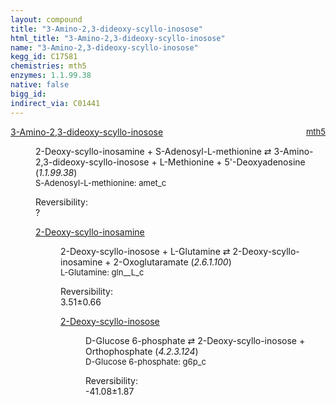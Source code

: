 ```yaml
---
layout: compound
title: "3-Amino-2,3-dideoxy-scyllo-inosose"
html_title: "3-Amino-2,3-dideoxy-scyllo-inosose"
name: "3-Amino-2,3-dideoxy-scyllo-inosose"
kegg_id: C17581
chemistries: mth5
enzymes: 1.1.99.38
native: false
bigg_id:
indirect_via: C01441
---
```

<dl><dt class='rs-product'><a href='{{ site.url }}{{ site.baseurl }}/compounds/C17581' class='link-dark' data-bs-toggle='tooltip' data-bs-html='true' data-bs-title='KEGG: C17581'>3-Amino-2,3-dideoxy-scyllo-inosose</a><span style='float: right; max-width: 40%'><a href='{{ site.url }}{{ site.baseurl }}/chemistries/mth5' class='link-dark opacity-50' style='font-size: small; word-wrap: anywhere;'>mth5</a></span></dt><dd><p>2-Deoxy-scyllo-inosamine + S-Adenosyl-L-methionine &#8644; 3-Amino-2,3-dideoxy-scyllo-inosose + L-Methionine + 5'-Deoxyadenosine (<i>1.1.99.38</i>)<br /><span style='font-size: small;'><span data-bs-toggle='tooltip' data-bs-html='true' data-bs-title='KEGG: C00019'>S-Adenosyl-L-methionine</span>: amet_c</span><br /><div class="reversibility_info">Reversibility: <div class="progress"><div class="progress-bar bg-light" role="progressbar" style="width: 100%" aria-valuenow="0" aria-valuemin="0" aria-valuemax="100"></div></div><span>?</span><div class="progress"><div class="progress-bar bg-light" role="progressbar" style="width: 100%" aria-valuenow="0" aria-valuemin="0" aria-valuemax="10"></div></div></div></p><dl><dt><a href='{{ site.url }}{{ site.baseurl }}/compounds/C17580' class='link-dark' data-bs-toggle='tooltip' data-bs-html='true' data-bs-title='KEGG: C17580'>2-Deoxy-scyllo-inosamine</a><span style='float: right; max-width: 40%'><a href='{{ site.url }}{{ site.baseurl }}/chemistries/None' class='link-dark opacity-50' style='font-size: small; word-wrap: anywhere;'></a></span></dt><dd><p>2-Deoxy-scyllo-inosose + L-Glutamine &#8644; 2-Deoxy-scyllo-inosamine + 2-Oxoglutaramate (<i>2.6.1.100</i>)<br /><span style='font-size: small;'><span data-bs-toggle='tooltip' data-bs-html='true' data-bs-title='KEGG: C00064'>L-Glutamine</span>: gln__L_c</span><br /><div class="reversibility_info">Reversibility: <div class="progress"><div class="progress-bar bg-success" role="progressbar" style="width: 0%" aria-valuenow="0" aria-valuemin="0" aria-valuemax="100"></div></div><span>3.51&plusmn;0.66</span><div class="progress"><div class="progress-bar bg-danger" role="progressbar" style="width: 35.06%" aria-valuenow="3.506013965527287" aria-valuemin="0" aria-valuemax="10"></div><div class="progress-bar bg-warning" role="progressbar" style="width: 6.57%" aria-valuenow="3.506013965527287" aria-valuemin="0" aria-valuemax="10"></div></div></div></p><dl><dt><a href='{{ site.url }}{{ site.baseurl }}/compounds/C17209' class='link-dark' data-bs-toggle='tooltip' data-bs-html='true' data-bs-title='KEGG: C17209'>2-Deoxy-scyllo-inosose</a><span style='float: right; max-width: 40%'><a href='{{ site.url }}{{ site.baseurl }}/chemistries/None' class='link-dark opacity-50' style='font-size: small; word-wrap: anywhere;'></a></span></dt><dd><p>D-Glucose 6-phosphate &#8644; 2-Deoxy-scyllo-inosose + Orthophosphate (<i>4.2.3.124</i>)<br /><span style='font-size: small;'><span data-bs-toggle='tooltip' data-bs-html='true' data-bs-title='KEGG: C00092'>D-Glucose 6-phosphate</span>: g6p_c</span><br /><div class="reversibility_info">Reversibility: <div class="progress" style="flex-direction: row-reverse;"><div class="progress-bar bg-success" role="progressbar" style="width: 410.83%" aria-valuenow="-41.0828006339685" aria-valuemin="0" aria-valuemax="10"></div></div><span>-41.08&plusmn;1.87</span><div class="progress"><div class="progress-bar bg-danger" role="progressbar" style="width: 0%" aria-valuenow="-41.0828006339685" aria-valuemin="0" aria-valuemax="10"></div></div></div></p><dl></dl></dd></dl></dd></dl></dd></dl>